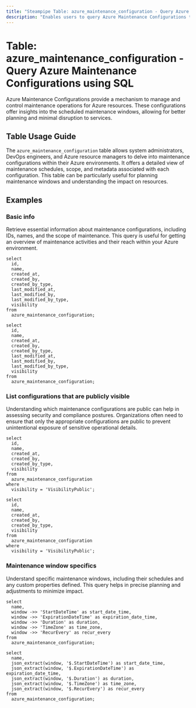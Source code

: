 ```yaml
---
title: "Steampipe Table: azure_maintenance_configuration - Query Azure Maintenance Configurations using SQL"
description: "Enables users to query Azure Maintenance Configurations to manage and control maintenance operations across Azure resources."
---
```


# Table: azure_maintenance_configuration - Query Azure Maintenance Configurations using SQL

Azure Maintenance Configurations provide a mechanism to manage and control maintenance operations for Azure resources. These configurations offer insights into the scheduled maintenance windows, allowing for better planning and minimal disruption to services.

## Table Usage Guide

The `azure_maintenance_configuration` table allows system administrators, DevOps engineers, and Azure resource managers to delve into maintenance configurations within their Azure environments. It offers a detailed view of maintenance schedules, scope, and metadata associated with each configuration. This table can be particularly useful for planning maintenance windows and understanding the impact on resources.

## Examples

### Basic info
Retrieve essential information about maintenance configurations, including IDs, names, and the scope of maintenance. This query is useful for getting an overview of maintenance activities and their reach within your Azure environment.

```sql+postgres
select
  id,
  name,
  created_at,
  created_by,
  created_by_type,
  last_modified_at,
  last_modified_by,
  last_modified_by_type,
  visibility
from
  azure_maintenance_configuration;
```

```sql+sqlite
select
  id,
  name,
  created_at,
  created_by,
  created_by_type,
  last_modified_at,
  last_modified_by,
  last_modified_by_type,
  visibility
from
  azure_maintenance_configuration;
```

### List configurations that are publicly visible
Understanding which maintenance configurations are public can help in assessing security and compliance postures. Organizations often need to ensure that only the appropriate configurations are public to prevent unintentional exposure of sensitive operational details.

```sql+postgres
select
  id,
  name,
  created_at,
  created_by,
  created_by_type,
  visibility
from
  azure_maintenance_configuration
where
  visibility = 'VisibilityPublic';
```

```sql+sqlite
select
  id,
  name,
  created_at,
  created_by,
  created_by_type,
  visibility
from
  azure_maintenance_configuration
where
  visibility = 'VisibilityPublic';
```

### Maintenance window specifics
Understand specific maintenance windows, including their schedules and any custom properties defined. This query helps in precise planning and adjustments to minimize impact.

```sql+postgres
select
  name,
  window ->> 'StartDateTime' as start_date_time,
  window ->> 'ExpirationDateTime' as expiration_date_time,
  window ->> 'Duration' as duration,
  window ->> 'TimeZone' as time_zone,
  window ->> 'RecurEvery' as recur_every
from
  azure_maintenance_configuration;
```

```sql+sqlite
select
  name,
  json_extract(window, '$.StartDateTime') as start_date_time,
  json_extract(window, '$.ExpirationDateTime') as expiration_date_time,
  json_extract(window, '$.Duration') as duration,
  json_extract(window, '$.TimeZone') as time_zone,
  json_extract(window, '$.RecurEvery') as recur_every
from
  azure_maintenance_configuration;
```